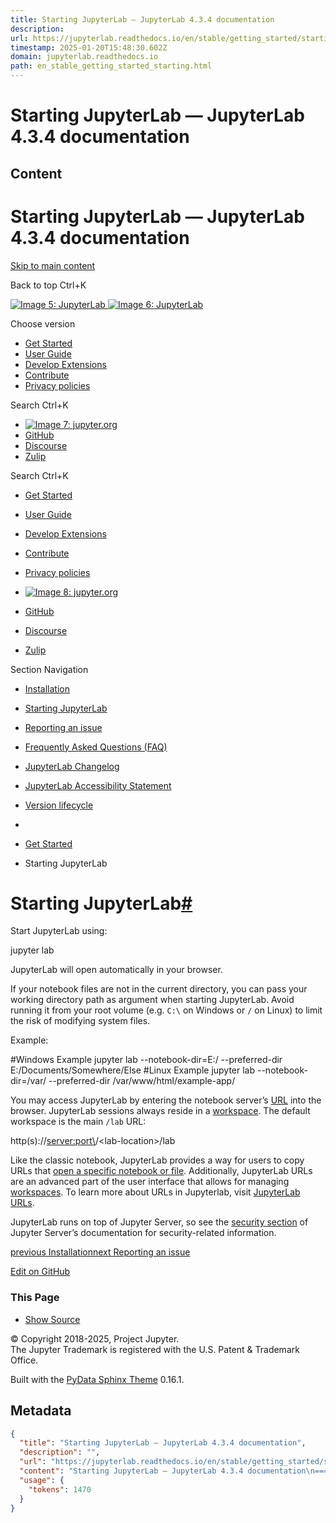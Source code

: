 ```yaml
---
title: Starting JupyterLab — JupyterLab 4.3.4 documentation
description: 
url: https://jupyterlab.readthedocs.io/en/stable/getting_started/starting.html
timestamp: 2025-01-20T15:48:30.602Z
domain: jupyterlab.readthedocs.io
path: en_stable_getting_started_starting.html
---
```


# Starting JupyterLab — JupyterLab 4.3.4 documentation



## Content

Starting JupyterLab — JupyterLab 4.3.4 documentation
===============         

[Skip to main content](https://jupyterlab.readthedocs.io/en/stable/getting_started/starting.html#main-content)

Back to top Ctrl+K

 [![Image 5: JupyterLab](https://jupyterlab.readthedocs.io/en/stable/_static/logo-rectangle.svg) ![Image 6: JupyterLab](https://jupyterlab.readthedocs.io/en/stable/_static/logo-rectangle-dark.svg)](https://jupyterlab.readthedocs.io/en/stable/index.html)

Choose version

*   [Get Started](https://jupyterlab.readthedocs.io/en/stable/getting_started/overview.html)
*   [User Guide](https://jupyterlab.readthedocs.io/en/stable/user/index.html)
*   [Develop Extensions](https://jupyterlab.readthedocs.io/en/stable/extension/extension_dev.html)
*   [Contribute](https://jupyterlab.readthedocs.io/en/stable/developer/contributing.html)
*   [Privacy policies](https://jupyterlab.readthedocs.io/en/stable/privacy_policies.html)

Search Ctrl+K

*   [![Image 7: jupyter.org](https://jupyterlab.readthedocs.io/en/stable/_static/jupyter_logo.svg)](https://jupyter.org/ "jupyter.org")
*   [GitHub](https://github.com/jupyterlab/jupyterlab "GitHub")
*   [Discourse](https://discourse.jupyter.org/c/jupyterlab/17 "Discourse")
*   [Zulip](https://jupyter.zulipchat.com/channel/469762-jupyterlab "Zulip")

Search Ctrl+K

*   [Get Started](https://jupyterlab.readthedocs.io/en/stable/getting_started/overview.html)
*   [User Guide](https://jupyterlab.readthedocs.io/en/stable/user/index.html)
*   [Develop Extensions](https://jupyterlab.readthedocs.io/en/stable/extension/extension_dev.html)
*   [Contribute](https://jupyterlab.readthedocs.io/en/stable/developer/contributing.html)
*   [Privacy policies](https://jupyterlab.readthedocs.io/en/stable/privacy_policies.html)

*   [![Image 8: jupyter.org](https://jupyterlab.readthedocs.io/en/stable/_static/jupyter_logo.svg)](https://jupyter.org/ "jupyter.org")
*   [GitHub](https://github.com/jupyterlab/jupyterlab "GitHub")
*   [Discourse](https://discourse.jupyter.org/c/jupyterlab/17 "Discourse")
*   [Zulip](https://jupyter.zulipchat.com/channel/469762-jupyterlab "Zulip")

Section Navigation

*   [Installation](https://jupyterlab.readthedocs.io/en/stable/getting_started/installation.html)
*   [Starting JupyterLab](https://jupyterlab.readthedocs.io/en/stable/getting_started/starting.html#)
*   [Reporting an issue](https://jupyterlab.readthedocs.io/en/stable/getting_started/issue.html)
*   [Frequently Asked Questions (FAQ)](https://jupyterlab.readthedocs.io/en/stable/getting_started/faq.html)
*   [JupyterLab Changelog](https://jupyterlab.readthedocs.io/en/stable/getting_started/changelog.html)
*   [JupyterLab Accessibility Statement](https://jupyterlab.readthedocs.io/en/stable/getting_started/accessibility.html)
*   [Version lifecycle](https://jupyterlab.readthedocs.io/en/stable/getting_started/lifecycle.html)

*   [](https://jupyterlab.readthedocs.io/en/stable/index.html)
*   [Get Started](https://jupyterlab.readthedocs.io/en/stable/getting_started/overview.html)
*   Starting JupyterLab

Starting JupyterLab[#](https://jupyterlab.readthedocs.io/en/stable/getting_started/starting.html#starting-jupyterlab "Link to this heading")
============================================================================================================================================

Start JupyterLab using:

jupyter lab

JupyterLab will open automatically in your browser.

If your notebook files are not in the current directory, you can pass your working directory path as argument when starting JupyterLab. Avoid running it from your root volume (e.g. `C:\` on Windows or `/` on Linux) to limit the risk of modifying system files.

Example:

#Windows Example
jupyter lab \--notebook-dir\=E:/ \--preferred-dir E:/Documents/Somewhere/Else
#Linux Example
jupyter lab \--notebook-dir\=/var/ \--preferred-dir /var/www/html/example-app/

You may access JupyterLab by entering the notebook server’s [URL](https://jupyterlab.readthedocs.io/en/stable/user/urls.html#urls) into the browser. JupyterLab sessions always reside in a [workspace](https://jupyterlab.readthedocs.io/en/stable/user/workspaces.html#workspaces). The default workspace is the main `/lab` URL:

http(s)://<server:port\>/<lab-location\>/lab

Like the classic notebook, JupyterLab provides a way for users to copy URLs that [open a specific notebook or file](https://jupyterlab.readthedocs.io/en/stable/user/urls.html#url-tree). Additionally, JupyterLab URLs are an advanced part of the user interface that allows for managing [workspaces](https://jupyterlab.readthedocs.io/en/stable/user/urls.html#url-workspaces). To learn more about URLs in Jupyterlab, visit [JupyterLab URLs](https://jupyterlab.readthedocs.io/en/stable/user/urls.html#urls).

JupyterLab runs on top of Jupyter Server, so see the [security section](https://jupyter-server.readthedocs.io/en/latest/operators/security.html) of Jupyter Server’s documentation for security-related information.

[previous Installation](https://jupyterlab.readthedocs.io/en/stable/getting_started/installation.html "previous page")[next Reporting an issue](https://jupyterlab.readthedocs.io/en/stable/getting_started/issue.html "next page")

[Edit on GitHub](https://github.com/jupyterlab/jupyterlab/edit/4.3.x/docs/source/getting_started/starting.rst)

### This Page

*   [Show Source](https://jupyterlab.readthedocs.io/en/stable/_sources/getting_started/starting.rst.txt)

© Copyright 2018-2025, Project Jupyter.  
The Jupyter Trademark is registered with the U.S. Patent & Trademark Office.

Built with the [PyData Sphinx Theme](https://pydata-sphinx-theme.readthedocs.io/en/stable/index.html) 0.16.1.

## Metadata

```json
{
  "title": "Starting JupyterLab — JupyterLab 4.3.4 documentation",
  "description": "",
  "url": "https://jupyterlab.readthedocs.io/en/stable/getting_started/starting.html",
  "content": "Starting JupyterLab — JupyterLab 4.3.4 documentation\n===============         \n\n[Skip to main content](https://jupyterlab.readthedocs.io/en/stable/getting_started/starting.html#main-content)\n\nBack to top Ctrl+K\n\n [![Image 5: JupyterLab](https://jupyterlab.readthedocs.io/en/stable/_static/logo-rectangle.svg) ![Image 6: JupyterLab](https://jupyterlab.readthedocs.io/en/stable/_static/logo-rectangle-dark.svg)](https://jupyterlab.readthedocs.io/en/stable/index.html)\n\nChoose version\n\n*   [Get Started](https://jupyterlab.readthedocs.io/en/stable/getting_started/overview.html)\n*   [User Guide](https://jupyterlab.readthedocs.io/en/stable/user/index.html)\n*   [Develop Extensions](https://jupyterlab.readthedocs.io/en/stable/extension/extension_dev.html)\n*   [Contribute](https://jupyterlab.readthedocs.io/en/stable/developer/contributing.html)\n*   [Privacy policies](https://jupyterlab.readthedocs.io/en/stable/privacy_policies.html)\n\nSearch Ctrl+K\n\n*   [![Image 7: jupyter.org](https://jupyterlab.readthedocs.io/en/stable/_static/jupyter_logo.svg)](https://jupyter.org/ \"jupyter.org\")\n*   [GitHub](https://github.com/jupyterlab/jupyterlab \"GitHub\")\n*   [Discourse](https://discourse.jupyter.org/c/jupyterlab/17 \"Discourse\")\n*   [Zulip](https://jupyter.zulipchat.com/channel/469762-jupyterlab \"Zulip\")\n\nSearch Ctrl+K\n\n*   [Get Started](https://jupyterlab.readthedocs.io/en/stable/getting_started/overview.html)\n*   [User Guide](https://jupyterlab.readthedocs.io/en/stable/user/index.html)\n*   [Develop Extensions](https://jupyterlab.readthedocs.io/en/stable/extension/extension_dev.html)\n*   [Contribute](https://jupyterlab.readthedocs.io/en/stable/developer/contributing.html)\n*   [Privacy policies](https://jupyterlab.readthedocs.io/en/stable/privacy_policies.html)\n\n*   [![Image 8: jupyter.org](https://jupyterlab.readthedocs.io/en/stable/_static/jupyter_logo.svg)](https://jupyter.org/ \"jupyter.org\")\n*   [GitHub](https://github.com/jupyterlab/jupyterlab \"GitHub\")\n*   [Discourse](https://discourse.jupyter.org/c/jupyterlab/17 \"Discourse\")\n*   [Zulip](https://jupyter.zulipchat.com/channel/469762-jupyterlab \"Zulip\")\n\nSection Navigation\n\n*   [Installation](https://jupyterlab.readthedocs.io/en/stable/getting_started/installation.html)\n*   [Starting JupyterLab](https://jupyterlab.readthedocs.io/en/stable/getting_started/starting.html#)\n*   [Reporting an issue](https://jupyterlab.readthedocs.io/en/stable/getting_started/issue.html)\n*   [Frequently Asked Questions (FAQ)](https://jupyterlab.readthedocs.io/en/stable/getting_started/faq.html)\n*   [JupyterLab Changelog](https://jupyterlab.readthedocs.io/en/stable/getting_started/changelog.html)\n*   [JupyterLab Accessibility Statement](https://jupyterlab.readthedocs.io/en/stable/getting_started/accessibility.html)\n*   [Version lifecycle](https://jupyterlab.readthedocs.io/en/stable/getting_started/lifecycle.html)\n\n*   [](https://jupyterlab.readthedocs.io/en/stable/index.html)\n*   [Get Started](https://jupyterlab.readthedocs.io/en/stable/getting_started/overview.html)\n*   Starting JupyterLab\n\nStarting JupyterLab[#](https://jupyterlab.readthedocs.io/en/stable/getting_started/starting.html#starting-jupyterlab \"Link to this heading\")\n============================================================================================================================================\n\nStart JupyterLab using:\n\njupyter lab\n\nJupyterLab will open automatically in your browser.\n\nIf your notebook files are not in the current directory, you can pass your working directory path as argument when starting JupyterLab. Avoid running it from your root volume (e.g. `C:\\` on Windows or `/` on Linux) to limit the risk of modifying system files.\n\nExample:\n\n#Windows Example\njupyter lab \\--notebook-dir\\=E:/ \\--preferred-dir E:/Documents/Somewhere/Else\n#Linux Example\njupyter lab \\--notebook-dir\\=/var/ \\--preferred-dir /var/www/html/example-app/\n\nYou may access JupyterLab by entering the notebook server’s [URL](https://jupyterlab.readthedocs.io/en/stable/user/urls.html#urls) into the browser. JupyterLab sessions always reside in a [workspace](https://jupyterlab.readthedocs.io/en/stable/user/workspaces.html#workspaces). The default workspace is the main `/lab` URL:\n\nhttp(s)://<server:port\\>/<lab-location\\>/lab\n\nLike the classic notebook, JupyterLab provides a way for users to copy URLs that [open a specific notebook or file](https://jupyterlab.readthedocs.io/en/stable/user/urls.html#url-tree). Additionally, JupyterLab URLs are an advanced part of the user interface that allows for managing [workspaces](https://jupyterlab.readthedocs.io/en/stable/user/urls.html#url-workspaces). To learn more about URLs in Jupyterlab, visit [JupyterLab URLs](https://jupyterlab.readthedocs.io/en/stable/user/urls.html#urls).\n\nJupyterLab runs on top of Jupyter Server, so see the [security section](https://jupyter-server.readthedocs.io/en/latest/operators/security.html) of Jupyter Server’s documentation for security-related information.\n\n[previous Installation](https://jupyterlab.readthedocs.io/en/stable/getting_started/installation.html \"previous page\")[next Reporting an issue](https://jupyterlab.readthedocs.io/en/stable/getting_started/issue.html \"next page\")\n\n[Edit on GitHub](https://github.com/jupyterlab/jupyterlab/edit/4.3.x/docs/source/getting_started/starting.rst)\n\n### This Page\n\n*   [Show Source](https://jupyterlab.readthedocs.io/en/stable/_sources/getting_started/starting.rst.txt)\n\n© Copyright 2018-2025, Project Jupyter.  \nThe Jupyter Trademark is registered with the U.S. Patent & Trademark Office.\n\nBuilt with the [PyData Sphinx Theme](https://pydata-sphinx-theme.readthedocs.io/en/stable/index.html) 0.16.1.",
  "usage": {
    "tokens": 1470
  }
}
```
